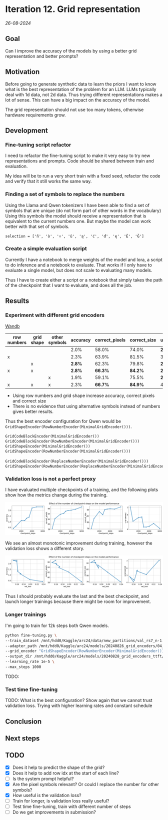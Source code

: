 # Iteration 12. Grid representation

_26-08-2024_

## Goal

Can I improve the accuracy of the models by using a better grid representation and better prompts?

## Motivation

Before going to generate synthetic data to learn the priors I want to know what is the best representation
of the problem for an LLM. LLMs typically deal with 1d data, not 2d data. Thus trying different representations
makes a lot of sense. This can have a big impact on the accuracy of the model.

The grid representation should not use too many tokens, otherwise hardware requirements grow.

## Development

### Fine-tuning script refactor

I need to refactor the fine-tuning script to make it very easy to try new representations and prompts.
Code should be shared between train and evaluation.

My idea will be to run a very short train with a fixed seed, refactor the code and verify that it still works the same way.

### Finding a set of symbols to replace the numbers

Using the Llama and Qwen tokenizers I have been able to find a set of symbols that are unique (do not form part of other words in the vocabulary)
Using this symbols the model should receive a representation that is equivalent to the current numbers one.
But maybe the model can work better with that set of symbols.

```
selection = ['ñ', 'ò', '÷', 'û', 'ą', 'ć', 'ď', 'ę', 'Ě', 'Ğ']
```

### Create a simple evaluation script

Currently I have a notebook to merge weights of the model and lora, a script to do inference and a notebook
to evaluate. That works if I only have to evaluate a single model, but does not scale to evaluating many models.

Thus I have to create either a script or a notebook that simply takes the path of the checkpoint
that I want to evaluate, and does all the job.

## Results

### Experiment with different grid encoders

[Wandb](https://wandb.ai/guillermobarbadillo/20240826_grid_encoders?nw=nwuserguillermobarbadillo)

| row numbers | grid shape  | other symbols | accuracy | correct_pixels | correct_size | unanswered |
|-------------|-------------|---------------|----------|----------------|--------------|------------|
|             |             |               | 2.0%     | 58.0%          | 74.0%        | **2.2%**   |
| x           |             |               | 2.3%     | 63.9%          | 81.5%        | 3.4%       |
|             | x           |               | **2.8%** | 62.3%          | 79.8%        | **2.8%**   |
| x           | x           |               | **2.8%** | **66.3%**      | **84.2%**    | **2.8%**   |
|             |             | x             | 1.9%     | 59.1%          | 75.5%        | **2.4%**   |
| x           | x           | x             | 2.3%     | **66.7%**      | **84.9%**    | 4.1%       |

- Using row numbers and grid shape increase accuracy, correct pixels and correct size
- There is no evidence that using alternative symbols instead of numbers gives better results.

Thus the best encoder configuration for Qwen would be `GridShapeEncoder(RowNumberEncoder(MinimalGridEncoder()))`.

```
GridCodeBlockEncoder(MinimalGridEncoder())
GridCodeBlockEncoder(RowNumberEncoder(MinimalGridEncoder()))
GridShapeEncoder(MinimalGridEncoder())
GridShapeEncoder(RowNumberEncoder(MinimalGridEncoder()))

GridCodeBlockEncoder(ReplaceNumberEncoder(MinimalGridEncoder()))
GridShapeEncoder(RowNumberEncoder(ReplaceNumberEncoder(MinimalGridEncoder())))
```

### Validation loss is not a perfect proxy

I have evaluated multiple checkpoints of a training, and the following plots show how the metrics change during the training.

![](res/2024-08-28-17-31-07.png)

We see an almost monotonic improvement during training, however the validation loss shows a different story.

![](res/2024-08-28-17-31-58.png)

Thus I should probably evaluate the last and the best checkpoint, and launch longer trainings because there might be room for improvement.

### Longer trainings

I'm going to train for 12k steps both Qwen models.

```bash
python fine-tuning.py \
--train_dataset /mnt/hdd0/Kaggle/arc24/data/new_partitions/val_rs7_n-1.json \
--adapter_path /mnt/hdd0/Kaggle/arc24/models/20240826_grid_encoders/04_row-number-and-grid-shape_Qwen2-0.5B-Instruct_lr1e-4_r32_6e3steps/checkpoint-6000/ \
--grid_encoder "GridShapeEncoder(RowNumberEncoder(MinimalGridEncoder()))" \
--output_dir /mnt/hdd0/Kaggle/arc24/models/20240828_grid_encoders_ttft/01_shape-and-number_Qwen2-0.5B-Instruct_lr1e-5_r32_1e3steps \
--learning_rate 1e-5 \
--max_steps 1000
```
TODO:

### Test time fine-tuning

TODO: What is the best configuration? Show again that we cannot trust validation loss. Trying with higher learning rates and constant schedule

## Conclusion

## Next steps

## TODO

- [x] Does it help to predict the shape of the grid?
- [x] Does it help to add row idx at the start of each line?
- [ ] Is the system prompt helpful?
- [x] Are the pixel symbols relevant? Or could I replace the number for other symbols?
- [x] How useful is the validation loss?
- [ ] Train for longer, is validation loss really useful?
- [ ] Test time fine-tuning, train with different number of steps
- [ ] Do we get improvements in submission?
